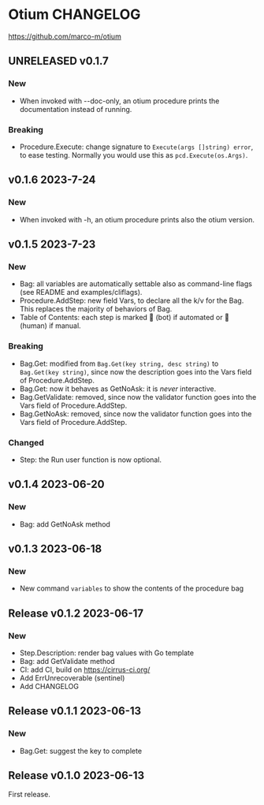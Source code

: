 # Otium CHANGELOG

https://github.com/marco-m/otium

## UNRELEASED v0.1.7

### New

- When invoked with --doc-only, an otium procedure prints the documentation instead of running.

### Breaking

- Procedure.Execute: change signature to `Execute(args []string) error`, to ease testing. Normally you would use this as `pcd.Execute(os.Args)`.

## v0.1.6 2023-7-24

### New

- When invoked with -h, an otium procedure prints also the otium version.

## v0.1.5 2023-7-23

### New

- Bag: all variables are automatically settable also as command-line flags (see README and
  examples/cliflags).
- Procedure.AddStep: new field Vars, to declare all the k/v for the Bag. This replaces the
  majority of behaviors of Bag.
- Table of Contents: each step is marked 🤖 (bot) if automated or 🤠 (human) if manual.

### Breaking

- Bag.Get: modified from `Bag.Get(key string, desc string)` to `Bag.Get(key string)`,
  since now the description goes into the Vars field of Procedure.AddStep.
- Bag.Get: now it behaves as GetNoAsk: it is _never_ interactive.
- Bag.GetValidate: removed, since now the validator function goes into the Vars field of
  Procedure.AddStep.
- Bag.GetNoAsk: removed, since now the validator function goes into the Vars field of
  Procedure.AddStep.

### Changed

- Step: the Run user function is now optional.

## v0.1.4 2023-06-20

### New

- Bag: add GetNoAsk method

## v0.1.3 2023-06-18

### New

- New command `variables` to show the contents of the procedure bag

## Release v0.1.2 2023-06-17

### New

- Step.Description: render bag values with Go template
- Bag: add GetValidate method
- CI: add CI, build on https://cirrus-ci.org/
- Add ErrUnrecoverable (sentinel)
- Add CHANGELOG

## Release v0.1.1 2023-06-13

### New

- Bag.Get: suggest the key to complete

## Release v0.1.0 2023-06-13

First release.
